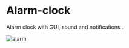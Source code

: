 # Alarm-clock
Alarm clock with GUI, sound and notifications .

![alarm](https://user-images.githubusercontent.com/90974590/157093670-690423b4-23bc-4fb4-8d02-5b3b2a67e04f.jpg)
